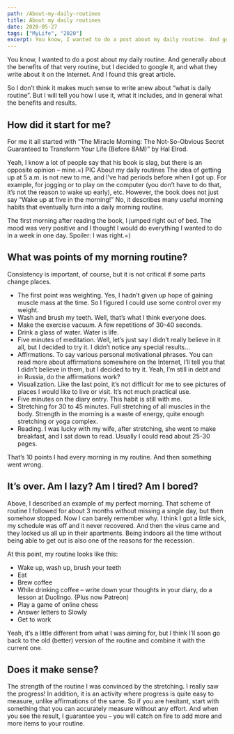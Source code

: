 ```yaml
---
path: /About-my-daily-routines
title: About my daily routines
date: 2020-05-27
tags: ["MyLife", "2020"]
excerpt: You know, I wanted to do a post about my daily routine. And generally about the benefits of that very routine, but I decided to google it, and what they write about it on the Internet. And I found this great article.
---
```


You know, I wanted to do a post about my daily routine. And generally about the benefits of that very routine, but I decided to google it, and what they write about it on the Internet. And I found this great article.

So I don’t think it makes much sense to write anew about “what is daily routine”. But I will tell you how I use it, what it includes, and in general what the benefits and results.

## How did it start for me?

For me it all started with “The Miracle Morning: The Not-So-Obvious Secret Guaranteed to Transform Your Life (Before 8AM)” by Hal Elrod.

Yeah, I know a lot of people say that his book is slag, but there is an opposite opinion – mine.=)
PIC
About my daily routines
The idea of getting up at 5 a.m. is not new to me, and I’ve had periods before when I got up. For example, for jogging or to play on the computer (you don’t have to do that, it’s not the reason to wake up early), etc. However, the book does not just say “Wake up at five in the morning!” No, it describes many useful morning habits that eventually turn into a daily morning routine.

The first morning after reading the book, I jumped right out of bed. The mood was very positive and I thought I would do everything I wanted to do in a week in one day. Spoiler: I was right.=)

## What was points of my morning routine?

Consistency is important, of course, but it is not critical if some parts change places.

- The first point was weighting. Yes, I hadn’t given up hope of gaining muscle mass at the time. So I figured I could use some control over my weight.
- Wash and brush my teeth. Well, that’s what I think everyone does.
- Make the exercise vacuum. A few repetitions of 30-40 seconds.
- Drink a glass of water. Water is life.
- Five minutes of meditation. Well, let’s just say I didn’t really believe in it all, but I decided to try it. I didn’t notice any special results…
- Affirmations. To say various personal motivational phrases. You can read more about affirmations somewhere on the Internet, I’ll tell you that I didn’t believe in them, but I decided to try it. Yeah, I’m still in debt and in Russia, do the affirmations work?
- Visualization. Like the last point, it’s not difficult for me to see pictures of places I would like to live or visit. It’s not much practical use.
- Five minutes on the diary entry. This habit is still with me.
- Stretching for 30 to 45 minutes. Full stretching of all muscles in the body. Strength in the morning is a waste of energy, quite enough stretching or yoga complex.
- Reading. I was lucky with my wife, after stretching, she went to make breakfast, and I sat down to read. Usually I could read about 25-30 pages.

That’s 10 points I had every morning in my routine. And then something went wrong.

## It’s over. Am I lazy? Am I tired? Am I bored?

Above, I described an example of my perfect morning. That scheme of routine I followed for about 3 months without missing a single day, but then somehow stopped. Now I can barely remember why. I think I got a little sick, my schedule was off and it never recovered. And then the virus came and they locked us all up in their apartments. Being indoors all the time without being able to get out is also one of the reasons for the recession.

At this point, my routine looks like this:

- Wake up, wash up, brush your teeth
- Eat
- Brew coffee
- While drinking coffee – write down your thoughts in your diary, do a lesson at Duolingo. (Plus now Patreon)
- Play a game of online chess
- Answer letters to Slowly
- Get to work

Yeah, it’s a little different from what I was aiming for, but I think I’ll soon go back to the old (better) version of the routine and combine it with the current one.

## Does it make sense?

The strength of the routine I was convinced by the stretching. I really saw the progress! In addition, it is an activity where progress is quite easy to measure, unlike affirmations of the same. So if you are hesitant, start with something that you can accurately measure without any effort. And when you see the result, I guarantee you – you will catch on fire to add more and more items to your routine.

